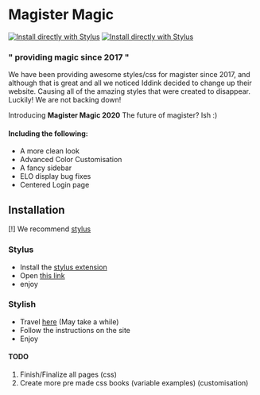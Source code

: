 # Magister Magic

[![Install directly with Stylus](https://img.shields.io/badge/Install%20directly%20with-Stylus-00adad.svg)](https://raw.githubusercontent.com/Trigstur/MagisterMagic/master/dist/main.user.css)
[![Install directly with Stylus](https://img.shields.io/github/license/Trigstur/MagisterMagic)](https://github.com/Trigstur/MagisterMagic/blob/master/LICENSE)

### " providing magic since 2017 "

We have been providing awesome styles/css for magister since 2017, and although that is great and all we noticed Iddink decided to change up their website.
Causing all of the amazing styles that were created to disappear. Luckily! We are not backing down!

Introducing **Magister Magic 2020** 
The future of magister? Ish :)

#### Including the following:

- A more clean look 
- Advanced Color Customisation 
- A fancy sidebar 
- ELO display bug fixes 
- Centered Login page 

## Installation

[!] We recommend [stylus](https://github.com/openstyles/stylus) 
### Stylus

- Install the [stylus extension](https://github.com/openstyles/stylus)
- Open [this link](https://raw.githubusercontent.com/Trigstur/MagisterMagic/master/dist/main.user.css)
- enjoy

### Stylish 

- Travel [here](https://userstyles.org/styles/147779/) (May take a while)
- Follow the instructions on the site
- Enjoy

#### TODO

1. Finish/Finalize all pages (css)
2. Create more pre made css books (variable examples) (customisation)
